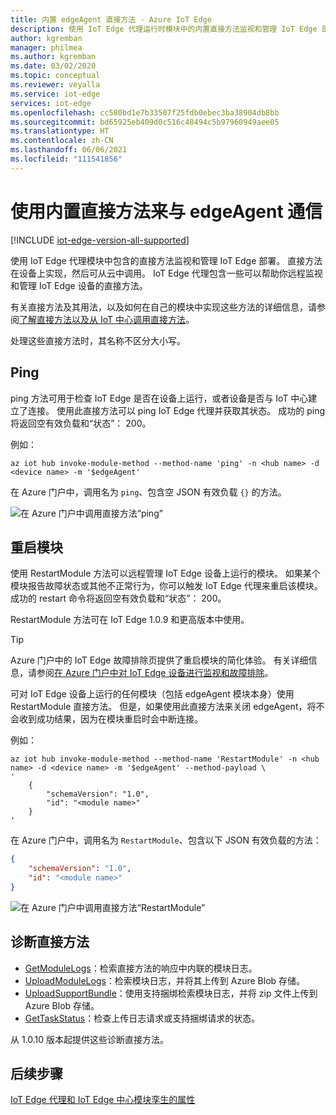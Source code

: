 ```yaml
---
title: 内置 edgeAgent 直接方法 - Azure IoT Edge
description: 使用 IoT Edge 代理运行时模块中的内置直接方法监视和管理 IoT Edge 部署
author: kgremban
manager: philmea
ms.author: kgremban
ms.date: 03/02/2020
ms.topic: conceptual
ms.reviewer: veyalla
ms.service: iot-edge
services: iot-edge
ms.openlocfilehash: cc580bd1e7b33507f25fdb0ebec3ba38904db8bb
ms.sourcegitcommit: bd65925eb409d0c516c48494c5b97960949aee05
ms.translationtype: HT
ms.contentlocale: zh-CN
ms.lasthandoff: 06/06/2021
ms.locfileid: "111541856"
---
```

# <a name="communicate-with-edgeagent-using-built-in-direct-methods"></a>使用内置直接方法来与 edgeAgent 通信

[!INCLUDE [iot-edge-version-all-supported](../../includes/iot-edge-version-all-supported.md)]

使用 IoT Edge 代理模块中包含的直接方法监视和管理 IoT Edge 部署。 直接方法在设备上实现，然后可从云中调用。 IoT Edge 代理包含一些可以帮助你远程监视和管理 IoT Edge 设备的直接方法。

有关直接方法及其用法，以及如何在自己的模块中实现这些方法的详细信息，请参阅[了解直接方法以及从 IoT 中心调用直接方法](../iot-hub/iot-hub-devguide-direct-methods.md)。

处理这些直接方法时，其名称不区分大小写。

## <a name="ping"></a>Ping

 ping 方法可用于检查 IoT Edge 是否在设备上运行，或者设备是否与 IoT 中心建立了连接。 使用此直接方法可以 ping IoT Edge 代理并获取其状态。 成功的 ping 将返回空有效负载和“状态”：  200。

例如：

```azurecli
az iot hub invoke-module-method --method-name 'ping' -n <hub name> -d <device name> -m '$edgeAgent'
```

在 Azure 门户中，调用名为 `ping`、包含空 JSON 有效负载 `{}` 的方法。

![在 Azure 门户中调用直接方法“ping”](./media/how-to-edgeagent-direct-method/ping-direct-method.png)

## <a name="restart-module"></a>重启模块

使用 RestartModule 方法可以远程管理 IoT Edge 设备上运行的模块。  如果某个模块报告故障状态或其他不正常行为，你可以触发 IoT Edge 代理来重启该模块。 成功的 restart 命令将返回空有效负载和“状态”：  200。

RestartModule 方法可在 IoT Edge 1.0.9 和更高版本中使用。

>[!TIP]
>Azure 门户中的 IoT Edge 故障排除页提供了重启模块的简化体验。 有关详细信息，请参阅[在 Azure 门户中对 IoT Edge 设备进行监视和故障排除](troubleshoot-in-portal.md)。

可对 IoT Edge 设备上运行的任何模块（包括 edgeAgent 模块本身）使用 RestartModule 直接方法。 但是，如果使用此直接方法来关闭 edgeAgent，将不会收到成功结果，因为在模块重启时会中断连接。

例如：

```azurecli
az iot hub invoke-module-method --method-name 'RestartModule' -n <hub name> -d <device name> -m '$edgeAgent' --method-payload \
'
    {
        "schemaVersion": "1.0",
        "id": "<module name>"
    }
'
```

在 Azure 门户中，调用名为 `RestartModule`、包含以下 JSON 有效负载的方法：

```json
{
    "schemaVersion": "1.0",
    "id": "<module name>"
}
```

![在 Azure 门户中调用直接方法“RestartModule”](./media/how-to-edgeagent-direct-method/restartmodule-direct-method.png)

## <a name="diagnostic-direct-methods"></a>诊断直接方法

* [GetModuleLogs](how-to-retrieve-iot-edge-logs.md#retrieve-module-logs)：检索直接方法的响应中内联的模块日志。
* [UploadModuleLogs](how-to-retrieve-iot-edge-logs.md#upload-module-logs)：检索模块日志，并将其上传到 Azure Blob 存储。
* [UploadSupportBundle](how-to-retrieve-iot-edge-logs.md#upload-support-bundle-diagnostics)：使用支持捆绑检索模块日志，并将 zip 文件上传到 Azure Blob 存储。
* [GetTaskStatus](how-to-retrieve-iot-edge-logs.md#get-upload-request-status)：检查上传日志请求或支持捆绑请求的状态。

从 1.0.10 版本起提供这些诊断直接方法。

## <a name="next-steps"></a>后续步骤

[IoT Edge 代理和 IoT Edge 中心模块孪生的属性](module-edgeagent-edgehub.md)
